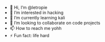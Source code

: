 - 👋 Hi, I’m @letropie
- 👀 I’m interested in hacking
- 🌱 I’m currently learning kali
- 💞️ I’m looking to collaborate on code projects
- 📫 How to reach me yohh
- ⚡ Fun fact: life hard

<!---
letropie/letropie is a ✨ special ✨ repository because its `README.md` (this file) appears on your GitHub profile.
You can click the Preview link to take a look at your changes.
--->
